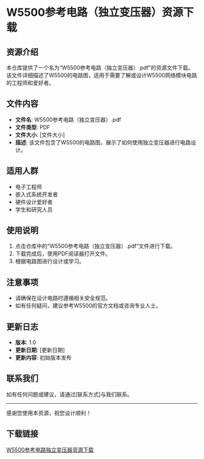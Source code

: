 # W5500参考电路（独立变压器）资源下载

## 资源介绍

本仓库提供了一个名为“W5500参考电路（独立变压器）.pdf”的资源文件下载。该文件详细描述了W5500的电路图，适用于需要了解或设计W5500网络模块电路的工程师和爱好者。

## 文件内容

- **文件名**: W5500参考电路（独立变压器）.pdf
- **文件类型**: PDF
- **文件大小**: [文件大小]
- **描述**: 该文件包含了W5500的电路图，展示了如何使用独立变压器进行电路设计。

## 适用人群

- 电子工程师
- 嵌入式系统开发者
- 硬件设计爱好者
- 学生和研究人员

## 使用说明

1. 点击仓库中的“W5500参考电路（独立变压器）.pdf”文件进行下载。
2. 下载完成后，使用PDF阅读器打开文件。
3. 根据电路图进行设计或学习。

## 注意事项

- 请确保在设计电路时遵循相关安全规范。
- 如有任何疑问，建议参考W5500的官方文档或咨询专业人士。

## 更新日志

- **版本**: 1.0
- **更新日期**: [更新日期]
- **更新内容**: 初始版本发布

## 联系我们

如有任何问题或建议，请通过[联系方式]与我们联系。

---

感谢您使用本资源，祝您设计顺利！

## 下载链接

[W5500参考电路独立变压器资源下载](https://pan.quark.cn/s/c452315ae38b)